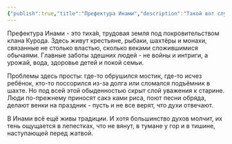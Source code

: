 ```yaml
---
{"publish":true,"title":"Префектура Инами","description":"Такой вот случай","created":"2025-10-12T15:08:41.409+02:00","modified":"2025-10-24T18:46:25.465+02:00","published":"2025-10-24T18:46:25.465+02:00","cssclasses":"","socialImage":"_Assets/2932b925c76ef2020cf896fd89d71a5a.jpg","image":"_Assets/2932b925c76ef2020cf896fd89d71a5a.jpg"}
---
```



Префектура Инами - это тиха́я, трудовая земля под покровительством клана Курода. Здесь живут крестьяне, рыбаки, шахтёры и монахи, связанные не столько властью, сколько веками сложившимися обычаями. Главные заботы здешних людей - не войны и интриги, а урожай, вода, здоровье детей и покой семьи.

Проблемы здесь просты: где-то обрушился мостик, где-то исчез ребёнок, кто-то поссорился из-за долга или сломался подъёмник в шахте. Но под всей этой обыденностью скрыт слой уважения к старине. Люди по-прежнему приносят сакэ ками риса, поют песни обряда, делают венки на праздник - пусть и не все верят, что духи отвечают.

В Инами всё ещё живы традиции. И хотя большинство духов молчит, их тень ощущается в лепестках, что не вянут, в тумане у гор и в тишине, наступающей перед жатвой. 



